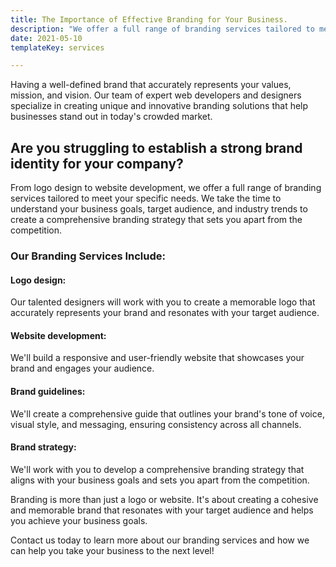 ```yaml
---
title: The Importance of Effective Branding for Your Business.
description: "We offer a full range of branding services tailored to meet your specific needs."
date: 2021-05-10
templateKey: services

---
```



Having a well-defined brand that accurately represents your values, mission, and vision. Our team of expert web developers and designers specialize in creating unique and innovative branding solutions that help businesses stand out in today's crowded market.


## Are you struggling to establish a strong brand identity for your company?


From logo design to website development, we offer a full range of branding services tailored to meet your specific needs. We take the time to understand your business goals, target audience, and industry trends to create a comprehensive branding strategy that sets you apart from the competition.

### Our Branding Services Include:

#### Logo design:
 Our talented designers will work with you to create a memorable logo that accurately represents your brand and resonates with your target audience.

#### Website development:
 We'll build a responsive and user-friendly website that showcases your brand and engages your audience.

#### Brand guidelines:
 We'll create a comprehensive guide that outlines your brand's tone of voice, visual style, and messaging, ensuring consistency across all channels.

#### Brand strategy:
We'll work with you to develop a comprehensive branding strategy that aligns with your business goals and sets you apart from the competition.


Branding is more than just a logo or website. It's about creating a cohesive and memorable brand that resonates with your target audience and helps you achieve your business goals.

Contact us today to learn more about our branding services and how we can help you take your business to the next level!